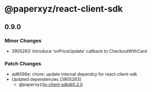 # @paperxyz/react-client-sdk

## 0.9.0

### Minor Changes

- 3905283: Introduce 'onPriceUpdate' callback to CheckoutWithCard

### Patch Changes

- ad6096e: chore: update internal dependcy for react-client-sdk
- Updated dependencies [3905283]
  - @paperxyz/js-client-sdk@0.2.0
